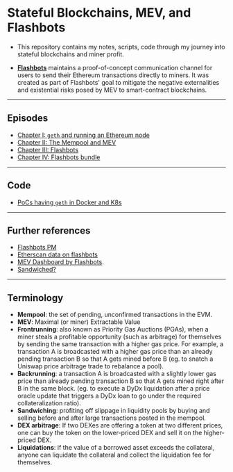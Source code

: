 # Stateful Blockchains, MEV, and Flashbots

* This repository contains my notes, scripts, code through my journey into stateful blockchains and miner profit.


* **[Flashbots](https://github.com/flashbots/pm)** maintains a proof-of-concept communication channel for users to send their Ethereum transactions directly to miners. It was created as part of Flashbots' goal to mitigate the negative externalities and existential risks posed by MEV to smart-contract blockchains.

---

## Episodes

* [Chapter I: `geth` and running an Ethereum node](https://github.com/bt3gl-labs/Getting-Started-MEVs-and-Flashbots/blob/main/chapter_I.md)
* [Chapter II: The Mempool and MEV](https://github.com/bt3gl-labs/Getting-Started-MEVs-and-Flashbots/blob/main/chapter_II.md)
* [Chapter III: Flashbots](https://github.com/bt3gl-labs/Getting-Started-MEVs-and-Flashbots/blob/main/chapter_III.md)
* [Chapter IV: Flashbots bundle](https://github.com/bt3gl-labs/Stateful-Blockchains-and-Flashbots/blob/main/chapter_IV.md)

---

## Code

* [PoCs having `geth` in Docker and K8s](https://github.com/bt3gl-labs/Stateful-Blockchains-and-Flashbots/tree/main/geth_and_k8ss)


---

## Further references


- [Flashbots PM](https://github.com/flashbots/pm)
- [Etherscan data on flashbots](https://etherscan.io/blocks/label/flashbots)
- [MEV Dashboard by Flashbots](https://explore.flashbots.net/).
- [Sandwiched?](https://sandwiched.wtf/)

---

## Terminology

* **Mempool**: the set of pending, unconfirmed transactions in the EVM.
* **MEV**: Maximal (or miner) Extractable Value
* **Frontrunning**: also known as Priority Gas Auctions (PGAs), when a miner steals a profitable opportunity (such as arbitrage) for themselves by sending the same transaction with a higher gas price. For example, a transaction A is broadcasted with a higher gas price than an already pending transaction B so that A gets mined before B (eg. to snatch a Uniswap price arbitrage trade to rebalance a pool).
* **Backrunning**: a transaction A is broadcasted with a slightly lower gas price than already pending transaction B so that A gets mined right after B in the same block. (eg. to execute a DyDx liquidation after a price oracle update that triggers a DyDx loan to go under the required collateralization ratio).
* **Sandwiching**: profiting off slippage in liquidity pools by buying and selling before and after large transactions posted in the mempool.
* **DEX arbitrage**: If two DEXes are offering a token at two different prices, one can buy the token on the lower-priced DEX and sell it on the higher-priced DEX.
* **Liquidations**: if the value of a borrowed asset exceeds the collateral, anyone can liquidate the collateral and collect the liquidation fee for themselves.
